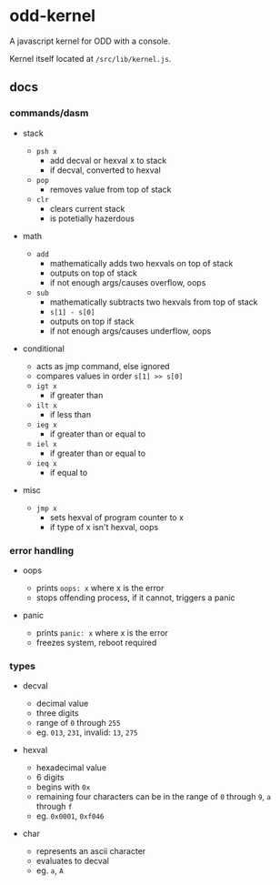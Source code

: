 # odd-kernel
A javascript kernel for ODD with a console.

Kernel itself located at `/src/lib/kernel.js`.

## docs
### commands/dasm
- stack
	- `psh x`
		- add decval or hexval x to stack
		- if decval, converted to hexval
	- `pop`
		- removes value from top of stack
	- `clr`
		- clears current stack
		- is potetially hazerdous

- math
	- `add`
		- mathematically adds two hexvals on top of stack
		- outputs on top of stack
		- if not enough args/causes overflow, oops
	- `sub`
		- mathematically subtracts two hexvals from top of stack
		- `s[1] - s[0]`
		- outputs on top if stack
		- if not enough args/causes underflow, oops

- conditional
	- acts as jmp command, else ignored
	- compares values in order `s[1] >> s[0]`
	- `igt x`
		- if greater than
	- `ilt x`
		- if less than
	- `ieg x`
		- if greater than or equal to
	- `iel x`
		- if greater than or equal to
	- `ieq x`
		- if equal to

- misc
	- `jmp x`
		- sets hexval of program counter to x
		- if type of x isn't hexval, oops

### error handling
- oops
	- prints `oops: x` where x is the error
	- stops offending process, if it cannot, triggers a panic

- panic
	- prints `panic: x` where x is the error
	- freezes system, reboot required

### types
- decval
	- decimal value
	- three digits
	- range of `0` through `255`
	- eg. `013`, `231`, invalid: `13`, `275`

- hexval
	- hexadecimal value
	- 6 digits
	- begins with `0x`
	- remaining four characters can be in the range of `0` through `9`, `a` through `f`
	- eg. `0x0001`, `0xf046`

- char
	- represents an ascii character
	- evaluates to decval
	- eg. `a`, `A`
